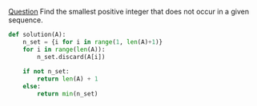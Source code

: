 [Question](https://app.codility.com/programmers/lessons/4-counting_elements/missing_integer/)
Find the smallest positive integer that does not occur in a given sequence.
```python
def solution(A):
    n_set = {i for i in range(1, len(A)+1)}
    for i in range(len(A)):
        n_set.discard(A[i])
        
    if not n_set:
        return len(A) + 1
    else:
        return min(n_set)
```